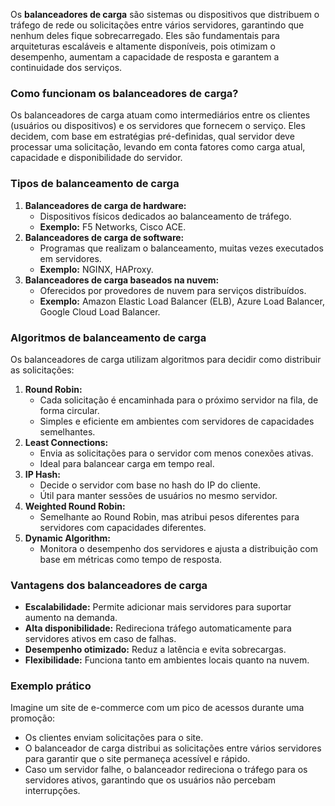 Os **balanceadores de carga** são sistemas ou dispositivos que distribuem o tráfego de rede ou solicitações entre vários servidores, garantindo que nenhum deles fique sobrecarregado. Eles são fundamentais para arquiteturas escaláveis e altamente disponíveis, pois otimizam o desempenho, aumentam a capacidade de resposta e garantem a continuidade dos serviços.

### **Como funcionam os balanceadores de carga?**

Os balanceadores de carga atuam como intermediários entre os clientes (usuários ou dispositivos) e os servidores que fornecem o serviço. Eles decidem, com base em estratégias pré-definidas, qual servidor deve processar uma solicitação, levando em conta fatores como carga atual, capacidade e disponibilidade do servidor.

### **Tipos de balanceamento de carga**

1. **Balanceadores de carga de hardware:**
    - Dispositivos físicos dedicados ao balanceamento de tráfego.
    - **Exemplo:** F5 Networks, Cisco ACE.
2. **Balanceadores de carga de software:**
    - Programas que realizam o balanceamento, muitas vezes executados em servidores.
    - **Exemplo:** NGINX, HAProxy.
3. **Balanceadores de carga baseados na nuvem:**
    - Oferecidos por provedores de nuvem para serviços distribuídos.
    - **Exemplo:** Amazon Elastic Load Balancer (ELB), Azure Load Balancer, Google Cloud Load Balancer.

### **Algoritmos de balanceamento de carga**

Os balanceadores de carga utilizam algoritmos para decidir como distribuir as solicitações:

1. **Round Robin:**
    - Cada solicitação é encaminhada para o próximo servidor na fila, de forma circular.
    - Simples e eficiente em ambientes com servidores de capacidades semelhantes.
2. **Least Connections:**
    - Envia as solicitações para o servidor com menos conexões ativas.
    - Ideal para balancear carga em tempo real.
3. **IP Hash:**
    - Decide o servidor com base no hash do IP do cliente.
    - Útil para manter sessões de usuários no mesmo servidor.
4. **Weighted Round Robin:**
    - Semelhante ao Round Robin, mas atribui pesos diferentes para servidores com capacidades diferentes.
5. **Dynamic Algorithm:**
    - Monitora o desempenho dos servidores e ajusta a distribuição com base em métricas como tempo de resposta.

### **Vantagens dos balanceadores de carga**

- **Escalabilidade:** Permite adicionar mais servidores para suportar aumento na demanda.
- **Alta disponibilidade:** Redireciona tráfego automaticamente para servidores ativos em caso de falhas.
- **Desempenho otimizado:** Reduz a latência e evita sobrecargas.
- **Flexibilidade:** Funciona tanto em ambientes locais quanto na nuvem.

### **Exemplo prático**

Imagine um site de e-commerce com um pico de acessos durante uma promoção:

- Os clientes enviam solicitações para o site.
- O balanceador de carga distribui as solicitações entre vários servidores para garantir que o site permaneça acessível e rápido.
- Caso um servidor falhe, o balanceador redireciona o tráfego para os servidores ativos, garantindo que os usuários não percebam interrupções.



